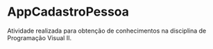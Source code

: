 # AppCadastroPessoa
Atividade realizada para obtenção de conhecimentos na disciplina de Programação Visual II.
